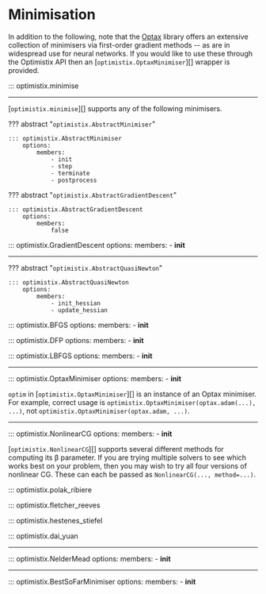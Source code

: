 # Minimisation

In addition to the following, note that the [Optax](https://github.com/deepmind/optax) library offers an extensive collection of minimisers via first-order gradient methods -- as are in widespread use for neural networks. If you would like to use these through the Optimistix API then an [`optimistix.OptaxMinimiser`][] wrapper is provided.

::: optimistix.minimise

---

[`optimistix.minimise`][] supports any of the following minimisers.

??? abstract "`optimistix.AbstractMinimiser`"

    ::: optimistix.AbstractMinimiser
        options:
            members:
                - init
                - step
                - terminate
                - postprocess

??? abstract "`optimistix.AbstractGradientDescent`"

    ::: optimistix.AbstractGradientDescent
        options:
            members:
                false

::: optimistix.GradientDescent
    options:
        members:
            - __init__

---

??? abstract "`optimistix.AbstractQuasiNewton`"

    ::: optimistix.AbstractQuasiNewton
        options:
            members:
                - init_hessian
                - update_hessian

::: optimistix.BFGS
    options:
        members:
            - __init__

::: optimistix.DFP
    options:
        members:
            - __init__

::: optimistix.LBFGS
    options:
        members:
            - __init__

---

::: optimistix.OptaxMinimiser
    options:
        members:
            - __init__

`optim` in [`optimistix.OptaxMinimiser`][] is an instance of an Optax minimiser. For example, correct usage is `optimistix.OptaxMinimiser(optax.adam(...), ...)`, not `optimistix.OptaxMinimiser(optax.adam, ...)`.

---

::: optimistix.NonlinearCG
    options:
        members:
            - __init__

[`optimistix.NonlinearCG`][] supports several different methods for computing its β parameter. If you are trying multiple solvers to see which works best on your problem, then you may wish to try all four versions of nonlinear CG. These can each be passed as `NonlinearCG(..., method=...)`.

::: optimistix.polak_ribiere

::: optimistix.fletcher_reeves

::: optimistix.hestenes_stiefel

::: optimistix.dai_yuan

---

::: optimistix.NelderMead
    options:
        members:
            - __init__

---

::: optimistix.BestSoFarMinimiser
    options:
        members:
            - __init__
